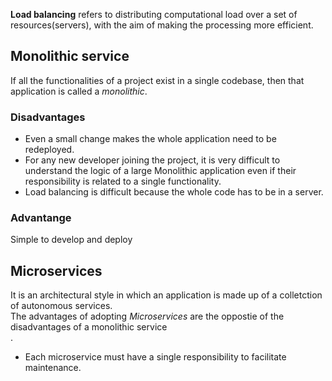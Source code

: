 **Load balancing** refers to distributing computational load over a set of resources(servers), with the aim of making the processing more efficient.<br>

## Monolithic service
If all the functionalities of a project exist in a single codebase, then that application is called a *monolithic*.
### Disadvantages
* Even a small change makes the whole application need to be redeployed.
* For any new developer joining the project, it is very difficult to understand the logic of a large Monolithic application even if their responsibility is related to a single functionality.
* Load balancing is difficult because the whole code has to be in a server.
### Advantange
Simple to develop and deploy

## Microservices
It is an architectural style in which an application is made up of a colletction of autonomous services.<br>
The advantages of adopting *Microservices* are the oppostie of the disadvantages of a monolithic service<br>.
* Each microservice must have a single responsibility to facilitate maintenance.
